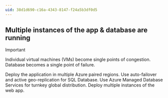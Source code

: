 ```yaml
---
uid: 38d1d690-c16a-4343-8147-f24a5b3df0d5
---
```

## Multiple instances of the app & database are running

> [!IMPORTANT]
> Individual virtual machines (VMs) become single points of congestion. Database becomes a single point of failure.

Deploy the application in multiple Azure paired regions. Use auto-failover and active geo-replication for SQL Database. Use Azure Managed Database Services for turnkey global distribution. Deploy multiple instances of the web app.